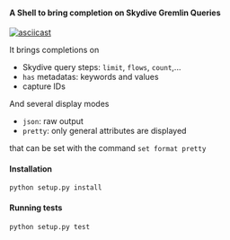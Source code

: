 #### A Shell to bring completion on Skydive Gremlin Queries


[![asciicast](https://asciinema.org/a/7ANDmKL4gzOiLD5QjVzG11MCn.png)](https://asciinema.org/a/7ANDmKL4gzOiLD5QjVzG11MCn)


It brings completions on 
- Skydive query steps: `limit`, `flows`, `count`,...
- `has` metadatas: keywords and values
- capture IDs

And several display modes
- `json`: raw output
- `pretty`: only general attributes are displayed

that can be set with the command `set format pretty`

#### Installation

```
python setup.py install
```

#### Running tests
```
python setup.py test
```


